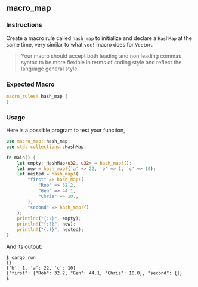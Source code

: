 ## macro_map

### Instructions

Create a macro rule called `hash_map` to initialize and declare a `HashMap` at the same time, very similar to what `vec!` macro does for `Vector`.

> Your macro should accept both leading and non leading commas syntax to be more flexible in terms of coding style and reflect the language general style.

### Expected Macro

```rust
macro_rules! hash_map {
}
```

### Usage

Here is a possible program to test your function,

```rust
use macro_map::hash_map;
use std::collections::HashMap;

fn main() {
    let empty: HashMap<u32, u32> = hash_map!();
    let new = hash_map!('a' => 22, 'b' => 1, 'c' => 10);
    let nested = hash_map!(
        "first" => hash_map!(
            "Rob" => 32.2,
            "Gen" => 44.1,
            "Chris" => 10.,
        ),
        "second" => hash_map!()
    );
    println!("{:?}", empty);
    println!("{:?}", new);
    println!("{:?}", nested);
}
```

And its output:

```console
$ cargo run
{}
{'b': 1, 'a': 22, 'c': 10}
{"first": {"Rob": 32.2, "Gen": 44.1, "Chris": 10.0}, "second": {}}
$
```

